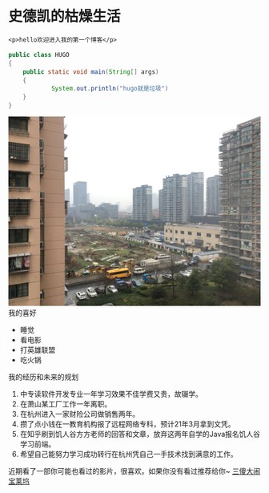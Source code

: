# 史德凯的枯燥生活
`<p>hello欢迎进入我的第一个博客</p>`
```java
public class HUGO
{
    public static void main(String[] args)
    {
            System.out.println("hugo就是垃圾")
    }
}
```
![看向窗外缓解下眼疲劳](dd.jpg)
我的喜好

* 睡觉
* 看电影
* 打英雄联盟
* 吃火锅

我的经历和未来的规划

1. 中专读软件开发专业一年学习效果不佳学费又贵，故辍学。
2. 在萧山某工厂工作一年离职。
3. 在杭州进入一家财险公司做销售两年。
4. 攒了点小钱在一教育机构报了远程网络专科，预计21年3月拿到文凭。
5. 在知乎刷到饥人谷方方老师的回答和文章，放弃这两年自学的Java报名饥人谷学习前端。
6. 希望自己能努力学习成功转行在杭州凭自己一手技术找到满意的工作。

近期看了一部你可能也看过的影片，很喜欢。如果你没有看过推荐给你~
[三傻大闹宝莱坞](https://www.bilibili.com/bangumi/play/ss29610/?from=search&seid=13803396443185754190)